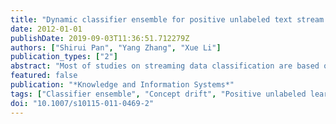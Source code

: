```yaml
---
title: "Dynamic classifier ensemble for positive unlabeled text stream classification"
date: 2012-01-01
publishDate: 2019-09-03T11:36:51.712279Z
authors: ["Shirui Pan", "Yang Zhang", "Xue Li"]
publication_types: ["2"]
abstract: "Most of studies on streaming data classification are based on the assumption that data can be fully labeled. However, in real-life applications, it is impractical and time-consuming to manually label the entire stream for training. It is very common that only a small part of positive data and a large amount of unlabeled data are available in data stream environments. In this case, applying the traditional streaming algorithms with straightforward adaptation to positive unlabeled stream may not work well or lead to poor performance. In this paper, we propose a Dynamic Classifier Ensemble method for Positive and Unlabeled text stream (DCEPU) classification scenarios. We address the problem of classifying positive and unlabeled text stream with various concept drift by constructing an appropriate validation set and designing a novel dynamic weighting scheme in the classification phase. Experimental results on benchmark dataset RCV1-v2 demonstrate that the proposed method DCEPU outperforms the existing LELC (Li et al. 2009b), DVS (with necessary adaption) (Tsymbal et al. in Inf Fusion 9(1):56-68, 2008), and Stacking style ensemble-based algorithm (Zhang et al. 2008b)."
featured: false
publication: "*Knowledge and Information Systems*"
tags: ["Classifier ensemble", "Concept drift", "Positive unlabeled learning", "Text streams"]
doi: "10.1007/s10115-011-0469-2"
---
```



